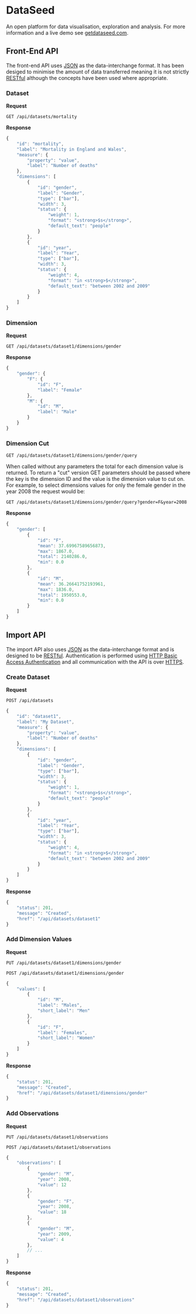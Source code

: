 # DataSeed

An open platform for data visualisation, exploration and analysis. For more information and a live demo see [getdataseed.com](http://getdataseed.com).

## Front-End API

The front-end API uses [JSON](http://www.json.org/) as the data-interchange format. It has been desiged to minimise the amount of data transferred meaning it is not strictly [RESTful](http://en.wikipedia.org/wiki/Representational_state_transfer) although the concepts have been used where appropriate.

### Dataset

**Request**

```
GET /api/datasets/mortality
```

**Response**

```javascript
{
    "id": "mortality",
    "label": "Mortality in England and Wales",
    "measure": {
        "property": "value",
        "label": "Number of deaths"
    },
    "dimensions": [
        {
            "id": "gender",
            "label": "Gender",
            "type": ["bar"],
            "width": 3,
            "status": {
                "weight": 1,
                "format": "<strong>$s</strong>",
                "default_text": "people"
            }
        },
        {
            "id": "year",
            "label": "Year",
            "type": ["bar"],
            "width": 3,
            "status": {
                "weight": 4,
                "format": "in <strong>$</strong>",
                "default_text": "between 2002 and 2009"
            }
        }
    ]
}
```

### Dimension

**Request**

```
GET /api/datasets/dataset1/dimensions/gender
```

**Response**

```javascript
{
    "gender": {
        "F": {
            "id": "F",
            "label": "Female"
        },
        "M": {
            "id": "M",
            "label": "Male"
        }
    }
}
```

### Dimension Cut

```
GET /api/datasets/dataset1/dimensions/gender/query
```

When called without any parameters the total for each dimension value is returned. To return a "cut" version GET parameters should be passed where the key is the dimension ID and the value is the dimension value to cut on. For example, to select dimensions values for only the female gender in the year 2008 the request would be:

```
GET /api/datasets/dataset1/dimensions/gender/query?gender=F&year=2008
```

**Response**

```javascript
{
    "gender": [
        {
            "id": "F",
            "mean": 37.69967589656873,
            "max": 1867.0,
            "total": 2140286.0,
            "min": 0.0
        },
        {
            "id": "M",
            "mean": 36.26641752193961,
            "max": 1836.0,
            "total": 1950553.0,
            "min": 0.0
        }
    ]
}
```

## Import API

The import API also uses [JSON](http://www.json.org/) as the data-interchange format and is designed to be [RESTful](http://en.wikipedia.org/wiki/Representational_state_transfer). Authentication is performed using [HTTP Basic Access Authentication](http://tools.ietf.org/html/rfc2617) and all communication with the API is over [HTTPS](http://en.wikipedia.org/wiki/HTTP_Secure). 

### Create Dataset

**Request**

```
POST /api/datasets
```

```javascript
{
    "id": "dataset1",
    "label": "My Dataset",
    "measure": {
        "property": "value",
        "label": "Number of deaths"
    },
    "dimensions": [
        {
            "id": "gender",
            "label": "Gender",
            "type": ["bar"],
            "width": 3,
            "status": {
                "weight": 1,
                "format": "<strong>$s</strong>",
                "default_text": "people"
            }
        },
        {
            "id": "year",
            "label": "Year",
            "type": ["bar"],
            "width": 3,
            "status": {
                "weight": 4,
                "format": "in <strong>$</strong>",
                "default_text": "between 2002 and 2009"
            }
        }
    ]
}
```

**Response**

```javascript
{
    "status": 201,
    "message": "Created",
    "href": "/api/datasets/dataset1"
}
```

### Add Dimension Values

**Request**

```
PUT /api/datasets/dataset1/dimensions/gender
```

```
POST /api/datasets/dataset1/dimensions/gender
```

```javascript
{
    "values": [
        {
            "id": "M",
            "label": "Males",
            "short_label": "Men"
        },
        {
            "id": "F",
            "label": "Females",
            "short_label": "Women" 
        }
    ]
}
```

**Response**

```javascript
{
    "status": 201,
    "message": "Created",
    "href": "/api/datasets/dataset1/dimensions/gender"
}
```

### Add Observations

**Request**

```
PUT /api/datasets/dataset1/observations
```

```
POST /api/datasets/dataset1/observations
```

```javascript
{
    "observations": [
        {
            "gender": "M",
            "year": 2008,
            "value": 12
        },
        {
            "gender": "F",
            "year": 2008,
            "value": 18
        },
        {
            "gender": "M",
            "year": 2009,
            "value": 4
        },
        // ...
    ]
}
```

**Response**

```javascript
{
    "status": 201,
    "message": "Created",
    "href": "/api/datasets/dataset1/observations"
}
```
